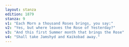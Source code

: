 ```yaml
---
layout: stanza
edition: 1879
stanza: 9
v1: "Each Morn a thousand Roses brings, you say:"
v2: "Yes, but where leaves the Rose of Yesterday?"
v3: "And this first Summer month that brings the Rose"
v4: "Shall take Jamshyd and Kaikobad away."
---
```

